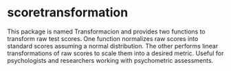# scoretransformation
This package is named Transformacion and provides two functions to transform raw test scores. One function normalizes raw scores into standard scores assuming a normal distribution. The other performs linear transformations of raw scores to scale them into a desired metric. Useful for psychologists and researchers working with psychometric assessments.
